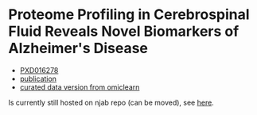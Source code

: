 # Proteome Profiling in Cerebrospinal Fluid Reveals Novel Biomarkers of Alzheimer's Disease

- [PXD016278](https://www.ebi.ac.uk/pride/archive/projects/PXD016278)
- [publication](https://www.embopress.org/doi/full/10.15252/msb.20199356)
- [curated data version from omiclearn](https://github.com/MannLabs/OmicLearn/tree/master/omiclearn/data)


Is currently still hosted on njab repo (can be moved), see [here](
https://github.com/RasmussenLab/njab/tree/main/docs/tutorial/data).
